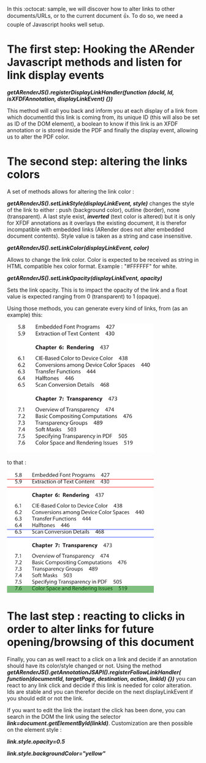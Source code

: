 

In this :octocat: sample, we will discover how to alter links to other documents/URLs, or to the current document :+1:. To do so, we need a couple of Javascript hooks well setup.


# The first step: Hooking the ARender Javascript methods and listen for link display events

*__getARenderJS().registerDisplayLinkHandler(function (docId, Id, isXFDFAnnotation, displayLinkEvent) {})__*

This method will call you back and inform you at each display of a link from which documentId this link is coming from, its unique ID (this will also be set as ID of the DOM element), a boolean to know if this link is an XFDF annotation or is stored inside the PDF and finally the display event, allowing us to alter the PDF color.

# The second step: altering the links colors

A set of methods allows for altering the link color : 

*__getARenderJS().setLinkStyle(displayLinkEvent, style)__* changes the style of the link to either : push (background color), outline (border), none (transparent). A last style exist, *__inverted__* (text color is altered) but it is only for XFDF annotations as it overlays the existing document, it is therefor incompatible with embedded links (ARender does not alter embedded document contents).
Style value is taken as a string and case insensitive. 


*__getARenderJS().setLinkColor(displayLinkEvent, color)__*

Allows to change the link color. Color is expected to be received as string in HTML compatible hex color format. Example : "#FFFFFF" for white. 

*__getARenderJS().setLinkOpacity(displayLinkEvent, opacity)__*

Sets the link opacity. This is to impact the opacity of the link and a float value is expected ranging from 0 (transparent) to 1 (opaque).

Using those methods, you can generate every kind of links, from (as an example) this:

![](images/border-samples-orig.png?raw=true)

to that :

![](images/border-samples.png?raw=true)


# The last step : reacting to clicks in order to alter links for future opening/browsing of this document

Finally, you can as well react to a click on a link and decide if an annotation should have its color/style changed or not. Using the method *__getARenderJS().getAnnotationJSAPI().registerFollowLinkHandler( function(documentId, targetPage, destination, action, linkId) {})__* you can react to any link click and decide if this link is needed for color alteration. Ids are stable and you can therefor decide on the next displayLinkEvent if you should edit or not the link. 

If you want to edit the link the instant the click has been done, you can search in the DOM the link using the selector *__link=document.getElementById(linkId)__*. Customization are then possible on the element style : 

*__link.style.opacity=0.5__*

*__link.style.backgroundColor="yellow"__*